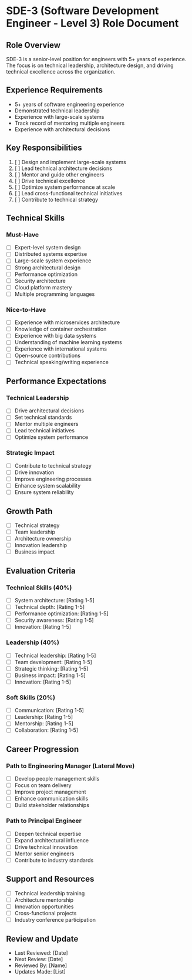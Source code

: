 # SDE-3 (Software Development Engineer - Level 3) Role Document

## Role Overview
SDE-3 is a senior-level position for engineers with 5+ years of experience. The focus is on technical leadership, architecture design, and driving technical excellence across the organization.

## Experience Requirements
- 5+ years of software engineering experience
- Demonstrated technical leadership
- Experience with large-scale systems
- Track record of mentoring multiple engineers
- Experience with architectural decisions

## Key Responsibilities
1. [ ] Design and implement large-scale systems
2. [ ] Lead technical architecture decisions
3. [ ] Mentor and guide other engineers
4. [ ] Drive technical excellence
5. [ ] Optimize system performance at scale
6. [ ] Lead cross-functional technical initiatives
7. [ ] Contribute to technical strategy

## Technical Skills

### Must-Have
- [ ] Expert-level system design
- [ ] Distributed systems expertise
- [ ] Large-scale system experience
- [ ] Strong architectural design
- [ ] Performance optimization
- [ ] Security architecture
- [ ] Cloud platform mastery
- [ ] Multiple programming languages

### Nice-to-Have
- [ ] Experience with microservices architecture
- [ ] Knowledge of container orchestration
- [ ] Experience with big data systems
- [ ] Understanding of machine learning systems
- [ ] Experience with international systems
- [ ] Open-source contributions
- [ ] Technical speaking/writing experience

## Performance Expectations

### Technical Leadership
- [ ] Drive architectural decisions
- [ ] Set technical standards
- [ ] Mentor multiple engineers
- [ ] Lead technical initiatives
- [ ] Optimize system performance

### Strategic Impact
- [ ] Contribute to technical strategy
- [ ] Drive innovation
- [ ] Improve engineering processes
- [ ] Enhance system scalability
- [ ] Ensure system reliability

## Growth Path
- [ ] Technical strategy
- [ ] Team leadership
- [ ] Architecture ownership
- [ ] Innovation leadership
- [ ] Business impact

## Evaluation Criteria

### Technical Skills (40%)
- [ ] System architecture: [Rating 1-5]
- [ ] Technical depth: [Rating 1-5]
- [ ] Performance optimization: [Rating 1-5]
- [ ] Security awareness: [Rating 1-5]
- [ ] Innovation: [Rating 1-5]

### Leadership (40%)
- [ ] Technical leadership: [Rating 1-5]
- [ ] Team development: [Rating 1-5]
- [ ] Strategic thinking: [Rating 1-5]
- [ ] Business impact: [Rating 1-5]
- [ ] Innovation: [Rating 1-5]

### Soft Skills (20%)
- [ ] Communication: [Rating 1-5]
- [ ] Leadership: [Rating 1-5]
- [ ] Mentorship: [Rating 1-5]
- [ ] Collaboration: [Rating 1-5]

## Career Progression
### Path to Engineering Manager (Lateral Move)
- [ ] Develop people management skills
- [ ] Focus on team delivery
- [ ] Improve project management
- [ ] Enhance communication skills
- [ ] Build stakeholder relationships

### Path to Principal Engineer
- [ ] Deepen technical expertise
- [ ] Expand architectural influence
- [ ] Drive technical innovation
- [ ] Mentor senior engineers
- [ ] Contribute to industry standards

## Support and Resources
- [ ] Technical leadership training
- [ ] Architecture mentorship
- [ ] Innovation opportunities
- [ ] Cross-functional projects
- [ ] Industry conference participation

## Review and Update
- Last Reviewed: [Date]
- Next Review: [Date]
- Reviewed By: [Name]
- Updates Made: [List] 